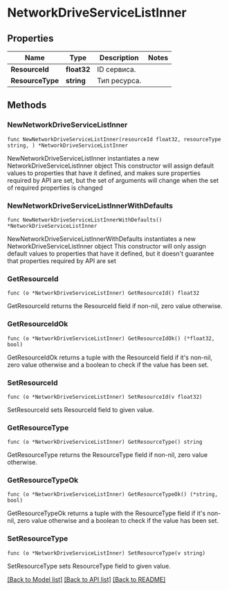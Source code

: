 # NetworkDriveServiceListInner

## Properties

Name | Type | Description | Notes
------------ | ------------- | ------------- | -------------
**ResourceId** | **float32** | ID сервиса. | 
**ResourceType** | **string** | Тип ресурса. | 

## Methods

### NewNetworkDriveServiceListInner

`func NewNetworkDriveServiceListInner(resourceId float32, resourceType string, ) *NetworkDriveServiceListInner`

NewNetworkDriveServiceListInner instantiates a new NetworkDriveServiceListInner object
This constructor will assign default values to properties that have it defined,
and makes sure properties required by API are set, but the set of arguments
will change when the set of required properties is changed

### NewNetworkDriveServiceListInnerWithDefaults

`func NewNetworkDriveServiceListInnerWithDefaults() *NetworkDriveServiceListInner`

NewNetworkDriveServiceListInnerWithDefaults instantiates a new NetworkDriveServiceListInner object
This constructor will only assign default values to properties that have it defined,
but it doesn't guarantee that properties required by API are set

### GetResourceId

`func (o *NetworkDriveServiceListInner) GetResourceId() float32`

GetResourceId returns the ResourceId field if non-nil, zero value otherwise.

### GetResourceIdOk

`func (o *NetworkDriveServiceListInner) GetResourceIdOk() (*float32, bool)`

GetResourceIdOk returns a tuple with the ResourceId field if it's non-nil, zero value otherwise
and a boolean to check if the value has been set.

### SetResourceId

`func (o *NetworkDriveServiceListInner) SetResourceId(v float32)`

SetResourceId sets ResourceId field to given value.


### GetResourceType

`func (o *NetworkDriveServiceListInner) GetResourceType() string`

GetResourceType returns the ResourceType field if non-nil, zero value otherwise.

### GetResourceTypeOk

`func (o *NetworkDriveServiceListInner) GetResourceTypeOk() (*string, bool)`

GetResourceTypeOk returns a tuple with the ResourceType field if it's non-nil, zero value otherwise
and a boolean to check if the value has been set.

### SetResourceType

`func (o *NetworkDriveServiceListInner) SetResourceType(v string)`

SetResourceType sets ResourceType field to given value.



[[Back to Model list]](../README.md#documentation-for-models) [[Back to API list]](../README.md#documentation-for-api-endpoints) [[Back to README]](../README.md)



